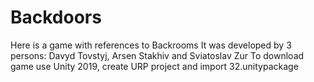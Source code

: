 # Backdoors
Here is a game with references to Backrooms
It was developed by 3 persons: Davyd Tovstyj, Arsen Stakhiv and Sviatoslav Zur
To download game use Unity 2019, create URP project and import 32.unitypackage
